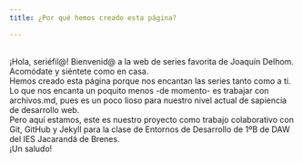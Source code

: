 ```yaml
---
title: ¿Por qué hemos creado esta página?

---
```


<br>
¡Hola, seriéfil@! Bienvenid@ a la web de series favorita de Joaquín Delhom. Acomódate y siéntete como en casa.
<br>
Hemos creado esta página porque nos encantan las series tanto como a ti.
<br>
Lo que nos encanta un poquito menos -de momento- es trabajar con archivos.md, pues es un poco lioso para nuestro nivel actual de sapiencia de desarrollo web.
<br>
Pero aquí estamos, este es nuestro proyecto como trabajo colaborativo con Git, GitHub y Jekyll para la clase de Entornos de Desarrollo de 1ºB de DAW del IES Jacarandá de Brenes. 
<br>
¡Un saludo!
